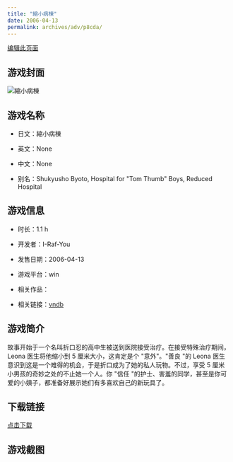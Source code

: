 ```yaml
---
title: "縮小病棟"
date: 2006-04-13
permalink: archives/adv/p8cda/
---
```

[编辑此页面](https://github.com/ACG-3/ADV3-source/blob/main/source/_posts/%E7%B8%AE%E5%B0%8F%E7%97%85%E6%A3%9F.md)

## 游戏封面

![縮小病棟](https://pan.timero.xyz/d/onedrive/img_lib_001/%E7%B8%AE%E5%B0%8F%E7%97%85%E6%A3%9F_cover.avif)


## 游戏名称

- 日文：縮小病棟
- 英文：None
- 中文：None

- 别名：Shukyusho Byoto, Hospital for "Tom Thumb" Boys, Reduced Hospital


## 游戏信息

- 时长：1.1 h
- 开发者：I-Raf-You
- 发售日期：2006-04-13
- 游戏平台：win
- 相关作品：

- 相关链接：[vndb](https://vndb.org/v10443)


## 游戏简介

故事开始于一个名叫折口忍的高中生被送到医院接受治疗。在接受特殊治疗期间，Leona 医生将他缩小到 5 厘米大小，这肯定是个 "意外"。"善良 "的 Leona 医生意识到这是一个难得的机会，于是折口成为了她的私人玩物。不过，享受 5 厘米小男孩的奇妙之处的不止她一个人。你 "信任 "的护士、害羞的同学，甚至是你可爱的小姨子，都准备好展示她们有多喜欢自己的新玩具了。




## 下载链接

[点击下载](https://pan.timero.xyz/onedrive/adv_lib_001/%E7%B8%AE%E5%B0%8F%E7%97%85%E6%A3%9F)


## 游戏截图


